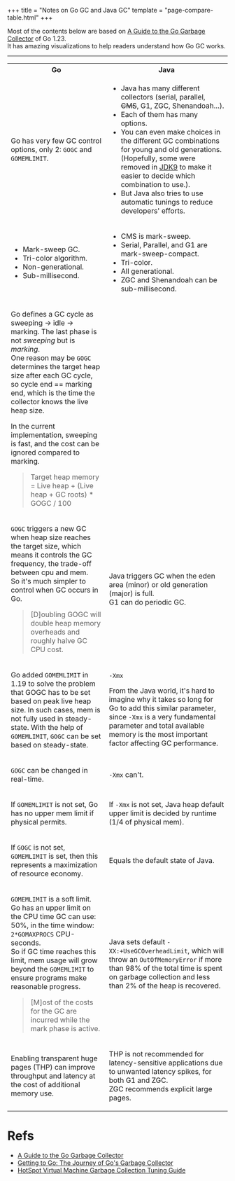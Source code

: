 +++
title = "Notes on Go GC and Java GC"
template = "page-compare-table.html"
+++

Most of the contents below are based on [A Guide to the Go Garbage Collector](https://go.dev/doc/gc-guide) of Go 1.23.  
It has amazing visualizations to help readers understand how Go GC works.

---

<table class="compare-table">
<tr>
<th> Go </th>
<th> Java </th>
</tr>
<tr>
<td>

Go has very few GC control options, only 2: `GOGC` and `GOMEMLIMIT`. 

</td>
<td>

- Java has many different collectors (serial, parallel, ~~CMS~~, G1, ZGC, Shenandoah...).
- Each of them has many options.
- You can even make choices in the different GC combinations for young and old generations. (Hopefully, some were removed in [JDK9](https://openjdk.org/jeps/214) to make it easier to decide which combination to use.).
- But Java also tries to use automatic tunings to reduce developers' efforts. 

</td>
</tr>
<tr>
<td>

- Mark-sweep GC.
- Tri-color algorithm.
- Non-generational.
- Sub-millisecond.

</td>
<td>

- CMS is mark-sweep.  
- Serial, Parallel, and G1 are mark-sweep-compact.
- Tri-color.
- All generational.
- ZGC and Shenandoah can be sub-millisecond.

</td>
</tr>
<tr>
<td>

Go defines a GC cycle as sweeping -> idle -> marking. The last phase is not *sweeping* but is *marking*.  
One reason may be `GOGC` determines the target heap size after each GC cycle, so cycle end == marking end, which is the time the collector knows the live heap size.  

In the current implementation, sweeping is fast, and the cost can be ignored compared to marking.


> Target heap memory = Live heap + (Live heap + GC roots) * GOGC / 100

</td>
<td>
</td>
</tr>
<tr>
<td>

`GOGC` triggers a new GC when heap size reaches the target size, which means it controls the GC frequency, the trade-off between cpu and mem.   
So it's much simpler to control when GC occurs in Go.  

> [D]oubling GOGC will double heap memory overheads and roughly halve GC CPU cost.


</td>
<td>

Java triggers GC when the eden area (minor) or old generation (major) is full.  
G1 can do periodic GC.

</td>
</tr>
<tr>
<td>

Go added `GOMEMLIMIT` in 1.19 to solve the problem that GOGC has to be set based on peak live heap size. In such cases, mem is not fully used in steady-state. With the help of `GOMEMLIMIT`, `GOGC` can be set based on steady-state.  

</td>
<td>

`-Xmx`

From the Java world, it's hard to imagine why it takes so long for Go to add this similar parameter, since `-Xmx` is a very fundamental parameter and total available memory is the most important factor affecting GC performance. 

</td>
</tr>
<tr>
<td>

`GOGC` can be changed in real-time.

</td>
<td>

`-Xmx` can't.

</td>
</tr>
<tr>
<td>

If `GOMEMLIMIT` is not set, Go has no upper mem limit if physical permits.

</td>
<td>

If `-Xmx` is not set, Java heap default upper limit is decided by runtime (1/4 of physical mem).

</td>
</tr>
<tr>
<td>

If `GOGC` is not set, `GOMEMLIMIT` is set, then this represents a maximization of resource economy.

</td>
<td>

Equals the default state of Java.

</td>
</tr>
<tr>
<td>

`GOMEMLIMIT` is a soft limit. Go has an upper limit on the CPU time GC can use: 50%, in the time window: `2*GOMAXPROCS` CPU-seconds.  
So if GC time reaches this limit, mem usage will grow beyond the `GOMEMLIMIT` to ensure programs make reasonable progress.

> [M]ost of the costs for the GC are incurred while the mark phase is active.


</td>
<td>

Java sets default `-XX:+UseGCOverheadLimit`, which will throw an `OutOfMemoryError` if more than 98% of the total time is spent on garbage collection and less than 2% of the heap is recovered.

</td>
</tr>
<tr>
<td>

Enabling transparent huge pages (THP) can improve throughput and latency at the cost of additional memory use.

</td>
<td>

THP is not recommended for latency-sensitive applications due to unwanted latency spikes, for both G1 and ZGC.  
ZGC recommends explicit large pages.

</td>
</tr>
</table>



# Refs
- [A Guide to the Go Garbage Collector](https://go.dev/doc/gc-guide)
- [Getting to Go: The Journey of Go's Garbage Collector](https://go.dev/blog/ismmkeynote)
- [HotSpot Virtual Machine Garbage Collection Tuning Guide](https://docs.oracle.com/en/java/javase/22/gctuning/introduction-garbage-collection-tuning.html)